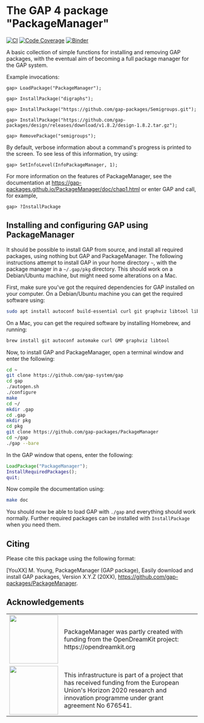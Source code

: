 The GAP 4 package "PackageManager"
==================================

[![CI](https://github.com/gap-packages/PackageManager/actions/workflows/CI.yml/badge.svg)](https://github.com/gap-packages/PackageManager/actions/workflows/CI.yml)
[![Code Coverage](https://codecov.io/github/gap-packages/PackageManager/coverage.svg?branch=master&token=)](https://codecov.io/gh/gap-packages/PackageManager)
[![Binder](https://mybinder.org/badge_logo.svg)](https://mybinder.org/v2/gh/gap-packages/PackageManager/master?filepath=PackageManager-demo.ipynb)

A basic collection of simple functions for installing and removing GAP packages,
with the eventual aim of becoming a full package manager for the GAP system.

Example invocations:

    gap> LoadPackage("PackageManager");

    gap> InstallPackage("digraphs");

    gap> InstallPackage("https://github.com/gap-packages/Semigroups.git");

    gap> InstallPackage("https://github.com/gap-packages/design/releases/download/v1.8.2/design-1.8.2.tar.gz");

    gap> RemovePackage("semigroups");

By default, verbose information about a command's progress is printed to the
screen.  To see less of this information, try using:

    gap> SetInfoLevel(InfoPackageManager, 1);

For more information on the features of PackageManager, see the documentation at
https://gap-packages.github.io/PackageManager/doc/chap1.html
or enter GAP and call, for example,

    gap> ?InstallPackage

Installing and configuring GAP using PackageManager
---------------------------------------------------
It should be possible to install GAP from source, and install all required
packages, using nothing but GAP and PackageManager.  The following instructions
attempt to install GAP in your home directory `~`, with the package manager in a
`~/.gap/pkg` directory.  This should work on a Debian/Ubuntu machine, but might
need some alterations on a Mac.

First, make sure you've got the required dependencies for GAP installed on your
computer.  On a Debian/Ubuntu machine you can get the required software using:
```bash
sudo apt install autoconf build-essential curl git graphviz libtool libgmp-dev texlive-full
```

On a Mac, you can get the required software by installing Homebrew, and running:
```bash
brew install git autoconf automake curl GMP graphviz libtool
```

Now, to install GAP and PackageManager, open a terminal window and enter the following:
```bash
cd ~
git clone https://github.com/gap-system/gap
cd gap
./autogen.sh
./configure
make
cd ~/
mkdir .gap
cd .gap
mkdir pkg
cd pkg
git clone https://github.com/gap-packages/PackageManager
cd ~/gap
./gap --bare
```

In the GAP window that opens, enter the following:
```gap
LoadPackage("PackageManager");
InstallRequiredPackages();
quit;
```

Now compile the documentation using:
```bash
make doc
```

You should now be able to load GAP with `./gap` and everything should work
normally.  Further required packages can be installed with `InstallPackage` when
you need them.

Citing
------
Please cite this package using the following format:

[YouXX]
M. Young,
PackageManager (GAP package),
Easily download and install GAP packages,
Version X.Y.Z (20XX),
https://github.com/gap-packages/PackageManager.

Acknowledgements
----------------

<table class="none">
<tr>
<td>
  <img src="https://opendreamkit.org/public/logos/odk-elected-logo.svg" width="128">
</td>
<td>
  PackageManager was partly created with funding from the OpenDreamKit project: https://opendreamkit.org
</td>
</tr>
<tr>
<td>
  <img src="http://opendreamkit.org/public/logos/Flag_of_Europe.svg" width="128">
</td>
<td>
  This infrastructure is part of a project that has received funding from the
  European Union's Horizon 2020 research and innovation programme under grant
  agreement No 676541.
</td>
</tr>
</table>
